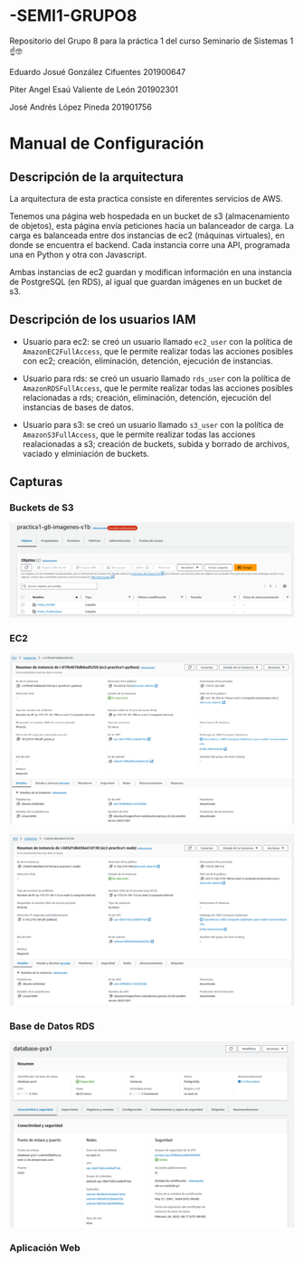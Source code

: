 # -SEMI1-GRUPO8
Repositorio del Grupo 8 para la práctica 1 del curso Seminario de Sistemas 1 ☝️🤓

Eduardo Josué González Cifuentes 201900647

Piter Angel Esaú Valiente de León 201902301

José Andrés López Pineda 201901756

# Manual de Configuración

## Descripción de la arquitectura

La arquitectura de esta practica consiste en diferentes servicios de AWS.

Tenemos una página web hospedada en un bucket de s3 (almacenamiento de
objetos), esta página envía peticiones hacia un balanceador de carga.
La carga es balanceada entre dos instancias de ec2 (máquinas virtuales), en
donde se encuentra el backend. Cada instancia corre una API, programada una en
Python y otra con Javascript. 

Ambas instancias de ec2 guardan y modifican información en una instancia de
PostgreSQL (en RDS), al igual que guardan imágenes en un bucket de s3.

## Descripción de los usuarios IAM

* Usuario para ec2: se creó un usuario llamado `ec2_user` con la política de
  `AmazonEC2FullAccess`, que le permite realizar todas las acciones posibles
  con ec2; creación, eliminación, detención, ejecución de instancias.

* Usuario para rds: se creó un usuario llamado `rds_user` con la política de
  `AmazonRDSFullAccess`, que le permite realizar todas las acciones posibles
  relacionadas a rds; creación, eliminación, detención, ejecución del
  instancias de bases de datos.

* Usuario para s3: se creó un usuario llamado `s3_user` con la política de
  `AmazonS3FullAccess`, que le permite realizar todas las acciones
  realacionadas a s3; creación de buckets, subida y borrado de archivos,
  vaciado y elminiación de buckets.

## Capturas

### Buckets de S3

![bucketfotos](./img/bucket_fotos.png)

### EC2

![ec2py](./img/ec2py.png)

![ec2js](./img/ec2js.png)

### Base de Datos RDS

![rds](./img/rds.png)

### Aplicación Web



